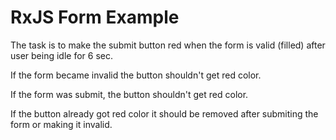 # RxJS Form Example

The task is to make the submit button red when the form is valid (filled) after user being idle for 6 sec.

If the form became invalid the button shouldn't get red color.

If the form was submit, the button shouldn't get red color.

If the button already got red color it should be removed after submiting the form or making it invalid.